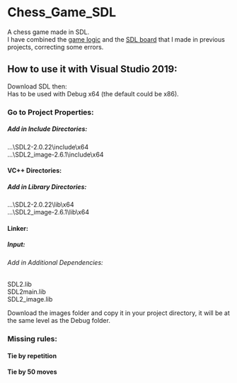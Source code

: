 # Chess_Game_SDL
A chess game made in SDL.  
I have combined the [game logic](https://github.com/AmonRAyl/Simple-Chess "Game Logic") and the [SDL board](https://github.com/AmonRAyl/SDL_CHESS "SDL BOARD") that I made in previous projects, correcting some errors.  
  
## How to use it with Visual Studio 2019:  
Download SDL then:  
Has to be used with Debug x64 (the default could be x86).    
### Go to Project Properties:  
  
##### Add in Include Directories:
\...\SDL2-2.0.22\include\x64  
\...\SDL2_image-2.6.1\include\x64  
#### VC++ Directories:  
##### Add in Library Directories: 
\...\SDL2-2.0.22\lib\x64  
\...\SDL2_image-2.6.1\lib\x64  
#### Linker:
##### Input:
###### Add in Additional Dependencies:
SDL2.lib  
SDL2main.lib  
SDL2_image.lib  

Download the images folder and copy it in your project directory, it will be at the same level as the Debug folder.  

### Missing rules:  
#### Tie by repetition  
#### Tie by 50 moves  
